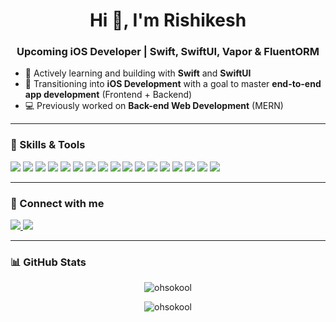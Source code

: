 <h1 align="center">Hi 👋, I'm Rishikesh</h1>
<h3 align="center">Upcoming iOS Developer | Swift, SwiftUI, Vapor & FluentORM </h3>

- 🌱 Actively learning and building with **Swift** and **SwiftUI**  
- 📘 Transitioning into **iOS Development** with a goal to master **end-to-end app development** (Frontend + Backend)  
- 💻 Previously worked on **Back-end Web Development** (MERN)  

---

### 🚀 Skills & Tools

<p align="left">

  <!-- iOS Development -->
  <img src="https://img.shields.io/badge/Swift-FA7343?style=for-the-badge&logo=swift&logoColor=white" />
  <img src="https://img.shields.io/badge/SwiftUI-0D96F6?style=for-the-badge&logo=swift&logoColor=white" />
  <img src="https://img.shields.io/badge/Xcode-147EFB?style=for-the-badge&logo=xcode&logoColor=white" />

  <!-- Backend & Server-side Swift -->
  <img src="https://img.shields.io/badge/Vapor-0A84FF?style=for-the-badge&logo=swift&logoColor=white" />
  <img src="https://img.shields.io/badge/Fluent%20ORM-FF6F00?style=for-the-badge&logo=database&logoColor=white" />

  <!-- Design & Mobile Tools -->
  <img src="https://img.shields.io/badge/Figma-F24E1E?style=for-the-badge&logo=figma&logoColor=white" />

  <!-- Web Development -->
  <img src="https://img.shields.io/badge/JavaScript-F7DF1E?style=for-the-badge&logo=javascript&logoColor=black" />
  <img src="https://img.shields.io/badge/React-20232A?style=for-the-badge&logo=react&logoColor=61DAFB" />
  <img src="https://img.shields.io/badge/TailwindCSS-06B6D4?style=for-the-badge&logo=tailwindcss&logoColor=white" />
  <img src="https://img.shields.io/badge/Node.js-339933?style=for-the-badge&logo=nodedotjs&logoColor=white" />
  <img src="https://img.shields.io/badge/Express.js-000000?style=for-the-badge&logo=express&logoColor=white" />
  <img src="https://img.shields.io/badge/MongoDB-4EA94B?style=for-the-badge&logo=mongodb&logoColor=white" />
  <img src="https://img.shields.io/badge/MySQL-00758F?style=for-the-badge&logo=mysql&logoColor=white" />
  <img src="https://img.shields.io/badge/Prisma%20ORM-2D3748?style=for-the-badge&logo=prisma&logoColor=white" />

  <!-- DevOps & Tools -->
  <img src="https://img.shields.io/badge/Postman-FF6C37?style=for-the-badge&logo=postman&logoColor=white" />
  <img src="https://img.shields.io/badge/Git-F05032?style=for-the-badge&logo=git&logoColor=white" />
  <img src="https://img.shields.io/badge/Docker-2496ED?style=for-the-badge&logo=docker&logoColor=white" />

</p>

---

### 🔗 Connect with me

<p align="left">
  <a href="https://www.linkedin.com/in/rishikeshgunda/" target="_blank" rel="noreferrer">
    <img src="https://img.shields.io/badge/LinkedIn-0A66C2?style=for-the-badge&logo=linkedin&logoColor=white" />
  </a>
  <a href="mailto:rishikeshgunda9@gmail.com" target="_blank" rel="noreferrer">
    <img src="https://img.shields.io/badge/Gmail-D14836?style=for-the-badge&logo=gmail&logoColor=white" />
  </a>
</p>

---

### 📊 GitHub Stats

<p align="center">
  <img src="https://github-readme-stats.vercel.app/api/top-langs?username=ohsokool&show_icons=true&locale=en&layout=compact" alt="ohsokool" />
</p>

<p align="center">
  <img src="https://github-readme-streak-stats.herokuapp.com/?user=ohsokool&" alt="ohsokool" />
</p>
